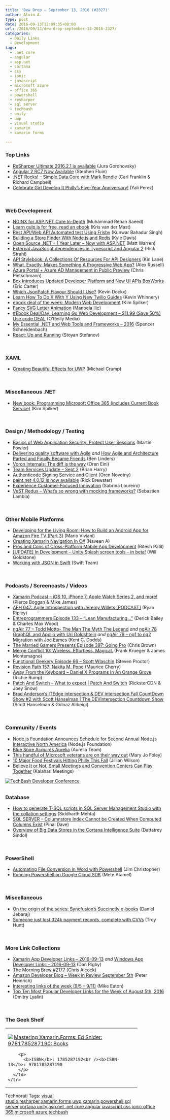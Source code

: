 ```yaml
---
title: 'Dew Drop – September 13, 2016 (#2327)'
author: Alvin A.
type: post
date: 2016-09-13T12:09:35+00:00
url: /2016/09/13/dew-drop-september-13-2016-2327/
categories:
  - Daily Links
  - Development
tags:
  - .net core
  - angular
  - asp.net
  - cortana
  - css
  - ionic
  - javascript
  - microsoft azure
  - office 365
  - powershell
  - resharper
  - sql server
  - techbash
  - unity
  - uwp
  - visual studio
  - xamarin
  - xamarin forms

---
```

### <a name="top"></a>Top Links

  * <a href="https://blog.jetbrains.com/dotnet/2016/09/12/resharper-ultimate-2016-2-1-is-available/" target="_blank">ReSharper Ultimate 2016.2.1 is available</a> (Jura Gorohovsky)
  * <a href="http://angularjs.blogspot.com/2016/09/rc7-now-available.html" target="_blank">Angular 2 RC7 Now Available</a> (Stephen Fluin)
  * <a href="http://www.dotnetrocks.com/default.aspx?ShowNum=1347" target="_blank">.NET Rocks! &#8211; Simple.Data.Core with Mark Rendle</a> (Carl Franklin & Richard Campbell)
  * <a href="http://www.geekadelphia.com/2016/09/13/celebrate-girl-develop-it-phillys-five-year-anniversary/" target="_blank">Celebrate Girl Develop It Philly’s Five-Year Anniversary!</a> (Yali Perez)

&nbsp;

### <a name="web"></a>Web Development

  * <a href="http://rehansaeed.com/nginx-asp-net-core-depth/" target="_blank">NGINX for ASP.NET Core In-Depth</a> (Muhammad Rehan Saeed)
  * <a href="http://blog.krisvandermast.com/LearnGulpjsForFreeReadAnEbook.aspx" target="_blank">Learn gulp.js for free, read an ebook</a> (Kris van der Mast)
  * <a href="http://www.codeproject.com/Tips/1123286/Rest-API-Web-API-Automated-test-Using-Frisby" target="_blank">Rest API/Web API Automated test Using Frisby</a> (Kunwar Bahadur Singh)
  * <a href="http://code.tutsplus.com/tutorials/building-a-store-finder-with-nodejs-and-redis--cms-26283" target="_blank">Building a Store Finder With Node.js and Redis</a> (Kyle Davis)
  * <a href="http://www.codeproject.com/Articles/1127439/Open-Source-NET-Year-Later-Now-with-ASP-NET" target="_blank">Open Source .NET – 1 Year Later &#8211; Now with ASP.NET</a> (Matt Warren)
  * <a href="http://feedproxy.google.com/~r/RickStrahl/~3/28tIGEwo_90/External-JavaScript-dependencies-in-Typescript-and-Angular-2" target="_blank">External JavaScript dependencies in Typescript and Angular 2</a> (Rick Strahl)
  * <a href="http://apievangelist.com/2016/09/12/api-stylebook-a-collections-of-resources-for-api-designers/" target="_blank">API Stylebook: A Collections Of Resources For API Designers</a> (Kin Lane)
  * <a href="https://infrequently.org/2016/09/what-exactly-makes-something-a-progressive-web-app/" target="_blank">What, Exactly, Makes Something A Progressive Web App?</a> (Alex Russell)
  * <a href="https://buildazure.com/2016/09/12/azure-portal-azure-ad-management-in-public-preview/" target="_blank">Azure Portal + Azure AD Management in Public Preview</a> (Chris Pietschmann)
  * <a href="http://feedproxy.google.com/~r/ProgrammableWeb/~3/NHIUNVJNw1I/12" target="_blank">Box Introduces Updated Developer Platform and New UI APIs BoxWorks</a> (Eric Carter)
  * <a href="https://www.kevindockx.com/which-jsonpatch-flavour-should-i-use/" target="_blank">Which JsonPatch Flavour Should I Use?</a> (Kevin Dockx)
  * <a href="https://twilioinc.wpengine.com/2016/09/learn-to-do-x-with-y-with-twilio-guides.html" target="_blank">Learn How To Do X With Y Using New Twilio Guides</a> (Kevin Whinnery)
  * <a href="https://blogs.msdn.microsoft.com/microsoft_press/2016/09/12/ebook-deal-of-the-week-modern-web-development-2/" target="_blank">ebook deal of the week: Modern Web Development</a> (Kim Spilker)
  * <a href="http://feedproxy.google.com/~r/tympanus/~3/qGhXlxUuswU/" target="_blank">Fancy SVG Letter Animation</a> (Manoela Ilic)
  * <a href="http://feedproxy.google.com/~r/oreilly/news/~3/2P0b5YCR0wo/9781785282317.do" target="_blank">#Ebook Deal/Day: Learning Go Web Development &#8211; $11.99 (Save 50%) Use code DEAL</a> (O&#8217;Reilly Media)
  * <a href="http://schneids.net/essential-dotnet-csharp-vbnet-web-tools-2016/" target="_blank">My Essential .NET and Web Tools and Frameworks &#8211; 2016</a> (Spencer Schneidenbach)
  * <a href="http://www.phpied.com/react-up-and-running/" target="_blank">React: Up and Running</a> (Stoyan Stefanov)

&nbsp;

### <a name="silverlight"></a>XAML

  * <a href="https://blogs.windows.com/buildingapps/2016/09/12/creating-beautiful-effects-for-uwp/?WT.mc_id=DX_MVP4025064" target="_blank">Creating Beautiful Effects for UWP</a> (Michael Crump)

&nbsp;

### <a name="dotnet"></a>Miscellaneous .NET

  * <a href="https://blogs.msdn.microsoft.com/microsoft_press/2016/09/12/new-book-programming-microsoft-office-365/" target="_blank">New book: Programming Microsoft Office 365 (includes Current Book Service)</a> (Kim Spilker)

&nbsp;

### <a name="design"></a>Design / Methodology / Testing

  * <a href="http://martinfowler.com/articles/web-security-basics.html#ProtectUserSessions" target="_blank">Basics of Web Application Security: Protect User Sessions</a> (Martin Fowler)
  * <a href="https://www.benlinders.com/2016/delivering-quality-software-with-agile/" target="_blank">Delivering quality software with Agile</a> _and_ <a href="http://www.infoq.com/news/2016/09/agile-architecture-friends?utm_campaign=infoq_content&utm_source=infoq&utm_medium=feed&utm_term=global" target="_blank">How Agile and Architecture Parted and Finally Became Friends</a> (Ben Linders)
  * <a href="http://feedproxy.google.com/~r/AyendeRahien/~3/RN3I2vW7GvM/voron-internals-the-diff-is-the-way" target="_blank">Voron Internals: The diff is the way</a> (Oren Eini)
  * <a href="https://blogs.msdn.microsoft.com/bharry/2016/09/12/team-services-update-sept-2/" target="_blank">Team Services Update – Sept 2</a> (Brian Harry)
  * <a href="https://oren.codes/2016/09/12/authenticode-signing-service-and-client/" target="_blank">Authenticode Signing Service and Client</a> (Oren Novotny)
  * <a href="https://blog.getpaint.net/2016/09/12/paint-net-4-0-12-is-now-available/" target="_blank">paint.net 4.0.12 is now available</a> (Rick Brewster)
  * <a href="https://enterprise.microsoft.com/en-us/blog/microsoft-in-business/experience-customer-focused-innovation/" target="_blank">Experience Customer-Focused Innovation</a> (Sabrina Loureiro)
  * <a href="http://feedproxy.google.com/~r/SerialSeb/~3/wLfpbQKCryc/" target="_blank">VeST Redux – What’s so wrong with mocking frameworks?</a> (Sebastien Lambla)

&nbsp;

### <a name="mobile"></a>Other Mobile Platforms

  * <a href="http://developer.amazon.com/post/TxJT0CW3JVUFDS/Developing-for-the-Living-Room-How-to-Build-an-Android-App-for-Amazon-Fire-TV-Pa" target="_blank">Developing for the Living Room: How to Build an Android App for Amazon Fire TV (Part 3)</a> (Mario Viviani)
  * <a href="http://www.c-sharpcorner.com/article/creating-xamarin-navigation-in-c-sharp/" target="_blank">Creating Xamarin Navigation In C#</a> (Naveen A)
  * <a href="http://www.infoq.com/articles/mobile-cross-platform-app-development?utm_campaign=infoq_content&utm_source=infoq&utm_medium=feed&utm_term=global" target="_blank">Pros and Cons of Cross-Platform Mobile App Development</a> (Ritesh Patil)
  * <a href="https://blogs.unity3d.com/2016/09/12/update-in-development-unity-splash-screen-tools-in-beta/" target="_blank">[UPDATE] In Development – Unity Splash screen tools – in beta!</a> (Will Goldstone)
  * <a href="http://developer.apple.com/swift/blog/?id=37" target="_blank">Working with JSON in Swift</a> (Swift Team)

&nbsp;

### <a name="podcasts"></a>Podcasts / Screencasts / Videos

  * <a href="https://soundcloud.com/xamarin-podcast/ios-10-iphone-7-apple-watch-series-2-and-more" target="_blank">Xamarin Podcast &#8211; iOS 10, iPhone 7, Apple Watch Series 2, and more!</a> (Pierce Boggan & Mike James)
  * <a href="http://ryanripley.com/afh-047-agile-introspection-with-jeremy-willets-podcast/" target="_blank">AFH 047: Agile Introspection with Jeremy Willets [PODCAST]</a> (Ryan Ripley)
  * <a href="http://entreprogrammers.com/episode-133-lean-manufacturing/" target="_blank">Entreprogrammers Episode 133 &#8211; “Lean Manufacturing…”</a> (Derick Bailey & Charles Max Wood)
  * <a href="http://audio.angularair.com/e/ngair-77-todd-motto-the-man-the-myth-the-legend/" target="_blank">ngAir 77 &#8211; Todd Motto- The Man The Myth The Legend</a> _and_ <a href="http://audio.angularair.com/e/ngair-78-graphql-and-apollo-with-uri-goldshtein/" target="_blank">ngAir 78 GraphQL and Apollo with Uri Goldshtein</a> _and_ <a href="http://audio.angularair.com/e/ngair-79-ng1-to-ng2-migration-with-joe-eames/" target="_blank">ngAir 79 &#8211; ng1 to ng2 Migration with Joe Eames</a> (Kent C. Dodds)
  * <a href="http://www.themarriedgamers.net/the-married-gamers-presents-episode-397-going-pro/" target="_blank">The Married Gamers Presents Episode 397: Going Pro</a> (Chris Brown)
  * <a href="http://www.mergeconflict.fm/episodes/46484-merge-conflict-10-wireless-effortless-magical" target="_blank">Merge Conflict 10: Wireless. Effortless. Magical.</a> (Frank Krueger & James Montemagno)
  * <a href="https://www.functionalgeekery.com/episode-66-scott-wlaschin/" target="_blank">Functional Geekery Episode 66 – Scott Wlaschin</a> (Steven Proctor)
  * <a href="http://revisionpath.simplecast.fm/episodes/40442-157-nakita-m-pope" target="_blank">Revision Path 157: Nakita M. Pope</a> (Maurice Cherry)
  * <a href="http://awayfromthekeyboard.com/2016/09/13/daniel-x-programs-in-an-orange-grove/" target="_blank">Away From the Keyboard &#8211; Daniel X Programs In An Orange Grove</a> (Richie Rump)
  * <a href="https://channel9.msdn.com/Shows/Patch-And-Switch/Patch-And-Switch-What-to-expect?WT.mc_id=DX_MVP4025064" target="_blank">Patch And Switch &#8211; What to expect | Patch And Switch</a> (RicksterCDN & Joey Snow)
  * <a href="https://channel9.msdn.com/Shows/The-DEVintersection-Countdown-Show/Brad-Andersons-ITEdge-intersection-Show2?WT.mc_id=DX_MVP4025064" target="_blank">Brad Anderson&#8217;s ITEdge intersection & DEV intersection Fall CountDown Show #2 with Scott Hanselman | The DEVintersection Countdown Show</a> (Scott Hanselman & Golnaz Alibeigi)

&nbsp;

### <a name="events"></a>Community / Events

  * <a href="https://nodejs.org/en/blog/announcements/interactive-2016-north-america-schedule" target="_blank">Node.js Foundation Announces Schedule for Second Annual Node.js Interactive North America</a> (Node.js Foundation)
  * <a href="http://blog.aurelia.io/2016/09/12/blue-spire-acquires-aurelia/" target="_blank">Blue Spire Acquires Aurelia</a> (Aurelia Team)
  * <a href="http://www.zdnet.com/article/this-handful-of-microsoft-veterans-are-on-their-way-out/#ftag=RSSbaffb68" target="_blank">This handful of Microsoft veterans are on their way out</a> (Mary Jo Foley)
  * <a href="http://www.uwishunu.com/2016/09/10-major-food-festivals-hitting-philly-fall/" target="_blank">10 Major Food Festivals Hitting Philly This Fall</a> (Jillian Wilson)
  * <a href="http://blog.kalaharimeetings.com/2016/09/12/believe-it-or-not-small-meetings-and-convention-centers-can-play-together/" target="_blank">Believe It or Not, Small Meetings and Convention Centers Can Play Together</a> (Kalahari Meetings)

<a href="http://www.techbash.com/" target="_blank"><img decoding="async" title="TechBash Developer Conference" style="border-top: 0px; border-right: 0px; background-image: none; border-bottom: 0px; padding-top: 0px; padding-left: 0px; border-left: 0px; margin: 0px 0px 10px; padding-right: 0px" border="0" alt="TechBash Developer Conference" src="/wp-content/uploads/2016/09/BackToSchool-LargeAd.jpg" /></a>

### <a name="sql"></a>Database

  * <a href="http://feedproxy.google.com/~r/MSSQLTips-LatestSqlServerTips/~3/CU5V-boSPjk/tip.asp" target="_blank">How to generate T-SQL scripts in SQL Server Management Studio with the collation settings</a> (Siddharth Mehta)
  * <a href="http://blog.sqlauthority.com/2016/09/13/sql-server-columnstore-index-cannot-created-computed-columns-exist/" target="_blank">SQL SERVER – Columnstore Index Cannot be Created When Computed Columns Exist</a> (Pinal Dave)
  * <a href="http://feedproxy.google.com/~r/MSSQLTips-LatestSqlServerTips/~3/e-JBBozz5aY/tip.asp" target="_blank">Overview of Big Data Stores in the Cortana Intelligence Suite</a> (Dattatrey Sindol)

&nbsp;

### <a name="ps"></a>PowerShell

  * <a href="http://www.beefycode.com/post/Automating-File-Conversion-in-Word-with-Powershell.aspx" target="_blank">Automating File Conversion in Word with Powershell</a> (Jim Christopher)
  * <a href="http://feedproxy.google.com/~r/ClPlBl/~3/RuIYawMAyTI/running-Powershell-on-Google-Cloud-SDK.html" target="_blank">Running Powershell on Google Cloud SDK</a> (Mete Atamel)

&nbsp;

### <a name="misc"></a>Miscellaneous

  * <a href="https://www.syncfusion.com/blogs/post/on-the-origin-of-the-series-syncfusion-s-succinctly-e-books.aspx" target="_blank">On the origin of the series: Syncfusion’s Succinctly e-books</a> (Daniel Jebaraj)
  * <a href="https://www.troyhunt.com/someone-just-lost-324k-payment-records-complete-with-cvvs/" target="_blank">Someone just lost 324k payment records, complete with CVVs</a> (Troy Hunt)

&nbsp;

### <a name="links"></a>More Link Collections

  * <a href="http://allaboutxamarin.com/2016/09/xamarin-app-developer-links-2016-09-13/" target="_blank">Xamarin App Developer Links &#8211; 2016-09-13</a> _and_ <a href="http://windowsappdev.com/2016/09/windows-app-developer-links-2016-09-13/" target="_blank">Windows App Developer Links &#8211; 2016-09-13</a> (Dan Rigby)
  * <a href="http://feedproxy.google.com/~r/ReflectivePerspective/~3/NNbSiwW0DJE/" target="_blank">The Morning Brew #2177</a> (Chris Alcock)
  * <a href="http://developer.amazon.com/post/Tx3BD48L84TCZ2O/Amazon-Developer-Blog-Week-in-Review-September-5th" target="_blank">Amazon Developer Blog – Week in Review September 5th</a> (Peter Heinrich)
  * <a href="https://samestuffdifferentday.com/2016/09/12/interesting-links-of-the-week-95-911/" target="_blank">Interesting links of the week (9/5 – 9/11)</a> (Mike Eaton)
  * <a href="http://www.lyalin.com/2016/09/12/top-ten-most-popular-developer-links-for-the-week-of-august-5th-2016/" target="_blank">Top Ten Most Popular Developer Links for the Week of August 5th, 2016</a> (Dmitry Lyalin)

&nbsp;

### <a name="shelf"></a>The Geek Shelf

<div id="scid:7dc1bd33-94bd-46fd-a20b-0131235bcd47:35558ca6-6b8e-4ddb-afb3-fc7f7687ffde" class="wlWriterEditableSmartContent" style="float: none; padding-bottom: 0px; padding-top: 0px; padding-left: 0px; margin: 0px; display: inline; padding-right: 0px">
  <table cellspacing="0" cellpadding="2" width="400" border="0" unselectable="on">
    <tr>
      <td valign="top" width="400">
        <p>
          <a title="Mastering Xamarin.Forms: Ed Snider: 9781785287190: Books" href="http://www.amazon.com/exec/obidos/ASIN/1785287192/amavin-20"><img data-recalc-dims="1" decoding="async" src="https://i0.wp.com/images.amazon.com/images/P/1785287192.01.MZZZZZZZ.jpg?w=660" border="0" align="left" style="float:left" />Mastering Xamarin.Forms: Ed Snider: 9781785287190: Books</a>
        </p>
        
        <p>
          <b>ISBN</b>: 1785287192<br /><b>ISBN-13</b>: 9781785287190
        </p>
      </td>
    </tr>
  </table>
</div>

<div id="scid:77ECF5F8-D252-44F5-B4EB-D463C5396A79:d50027c2-f696-4424-8e57-55397bc23399" class="wlWriterEditableSmartContent" style="float: none; padding-bottom: 0px; padding-top: 0px; padding-left: 0px; margin: 0px; display: inline; padding-right: 0px">
  Technorati Tags: <a href="http://technorati.com/tags/visual+studio" rel="tag">visual studio</a>,<a href="http://technorati.com/tags/resharper" rel="tag">resharper</a>,<a href="http://technorati.com/tags/xamarin.forms" rel="tag">xamarin.forms</a>,<a href="http://technorati.com/tags/uwp" rel="tag">uwp</a>,<a href="http://technorati.com/tags/xamarin" rel="tag">xamarin</a>,<a href="http://technorati.com/tags/powershell" rel="tag">powershell</a>,<a href="http://technorati.com/tags/sql+server" rel="tag">sql server</a>,<a href="http://technorati.com/tags/cortana" rel="tag">cortana</a>,<a href="http://technorati.com/tags/unity" rel="tag">unity</a>,<a href="http://technorati.com/tags/asp.net" rel="tag">asp.net</a>,<a href="http://technorati.com/tags/.net+core" rel="tag">.net core</a>,<a href="http://technorati.com/tags/angular" rel="tag">angular</a>,<a href="http://technorati.com/tags/javascript" rel="tag">javascript</a>,<a href="http://technorati.com/tags/css" rel="tag">css</a>,<a href="http://technorati.com/tags/ionic" rel="tag">ionic</a>,<a href="http://technorati.com/tags/office+365" rel="tag">office 365</a>,<a href="http://technorati.com/tags/microsoft+azure" rel="tag">microsoft azure</a>,<a href="http://technorati.com/tags/techbash" rel="tag">techbash</a>
</div>
